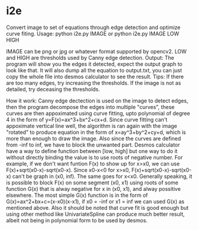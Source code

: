 # i2e
Convert image to set of equations through edge detection and optimize curve fiting.
Usage:
python i2e.py IMAGE
or
python i2e.py IMAGE LOW HIGH

IMAGE can be png or jpg or whatever format supported by opencv2.
LOW and HIGH are thresholds used by Canny edge detection.
Output:
The program will show you the edges it detected, expect the output graph to look like that. It will also dump all the equation to output.txt, you can just copy the whole file into desmos calculator to see the result.
Tips:
If there are too many edges, try increasing the thresholds.
If the image is not as detailed, try deceasing the thresholds.


How it work:
Canny edge dectection is used on the image to detect edges, then the program decompose the edges into multiple "curves", these curves are then appoximated using curve fitting, upto polynomial of degree 4 in the form of y=F(x)=ax^3+bx^2+cx+d. Since curve fitting can't appoximate vertical line well, the algorithm is ran again with the image "rotated" to produce equation in the form of x=ay^3+by^2+cy+d, which is more than enough to draw the image. Also since the curves are defined from -inf to inf, we have to block the unwanted part. Desmos calculator have a way to define function between [low, high] but one way to do it without directly binding the value is to use roots of negative number. For example, if we don't want funtion F(x) to show up for x>x0, we can use F(x)+sqrt(x0-x)-sqrt(x0-x). Since x0-x<0 for x>x0, F(x)+sqrt(x0-x)-sqrt(x0-x) can't be graph in (x0, inf). The same goes for x<x0. Generally speaking, it is possible to block F(x) on some segment (x0, x1) using roots of some function G(x) that is alway negative for x in (x0, x1), and alway possitive elsewhere. The most simple G(x) function is in the form of G(x)=ax^2+bx+c=(x-x0)(x-x1), if x0 = -inf or x1 = inf we can used G(x) as mentioned above.
Also it should be noted that curve fit is good enough but using other method like UnivariateSpline can produce much better result, albeit not being in polynomial form to be used by desmos.
